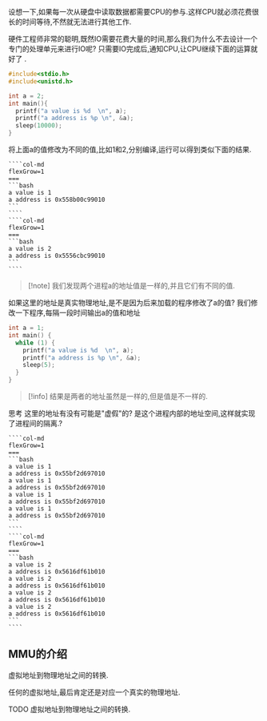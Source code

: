 设想一下,如果每一次从硬盘中读取数据都需要CPU的参与.这样CPU就必须花费很长的时间等待,不然就无法进行其他工作. 

硬件工程师非常的聪明,既然IO需要花费大量的时间,那么我们为什么不去设计一个专门的处理单元来进行IO呢? 只需要IO完成后,通知CPU,让CPU继续下面的运算就好了 .


```c
#include<stdio.h>
#include<unistd.h>

int a = 2;
int main(){
  printf("a value is %d  \n", a);
  printf("a address is %p \n", &a);
  sleep(10000);
}
```

将上面a的值修改为不同的值,比如1和2,分别编译,运行可以得到类似下面的结果. 
`````col
````col-md
flexGrow=1
===
```bash
a value is 1  
a address is 0x558b00c99010
```
````
````col-md
flexGrow=1
===
```bash
a value is 2  
a address is 0x5556cbc99010
```
````
`````

>[!note] 我们发现两个进程a的地址值是一样的,并且它们有不同的值. 

如果这里的地址是真实物理地址,是不是因为后来加载的程序修改了a的值? 
我们修改一下程序,每隔一段时间输出a的值和地址

```c
int a = 1;
int main() {
  while (1) {
    printf("a value is %d  \n", a);
    printf("a address is %p \n", &a);
    sleep(5);
  }
}
```

>[!info] 结果是两者的地址虽然是一样的,但是值是不一样的.

思考 这里的地址有没有可能是"虚假"的? 是这个进程内部的地址空间,这样就实现了进程间的隔离.? 

`````col
````col-md
flexGrow=1
===
```bash
a value is 1  
a address is 0x55bf2d697010
a value is 1  
a address is 0x55bf2d697010
a value is 1  
a address is 0x55bf2d697010
a value is 1  
a address is 0x55bf2d697010
```
````
````col-md
flexGrow=1
===
```bash
a value is 2  
a address is 0x5616df61b010
a value is 2  
a address is 0x5616df61b010
a value is 2  
a address is 0x5616df61b010
a value is 2  
a address is 0x5616df61b010
```
````

`````



## MMU的介绍 

虚拟地址到物理地址之间的转换. 

任何的虚拟地址,最后肯定还是对应一个真实的物理地址. 

TODO 虚拟地址到物理地址之间的转换. 
